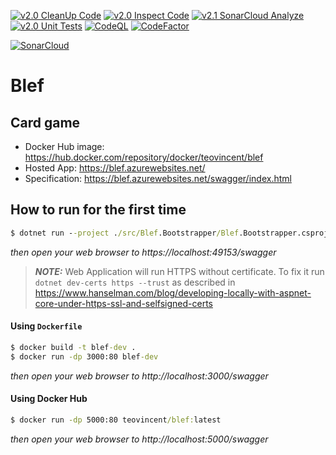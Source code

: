 [![v2.0 CleanUp Code](https://github.com/ArturWincenciak/Blef/actions/workflows/ci-cleanup-code.yml/badge.svg)](https://github.com/ArturWincenciak/Blef/actions/workflows/ci-cleanup-code.yml)
[![v2.0 Inspect Code](https://github.com/ArturWincenciak/Blef/actions/workflows/ci-inspect-code.yml/badge.svg)](https://github.com/ArturWincenciak/Blef/actions/workflows/ci-inspect-code.yml)
[![v2.1 SonarCloud Analyze](https://github.com/ArturWincenciak/Blef/actions/workflows/ci-sonar-cloud-analyzy.yml/badge.svg)](https://github.com/ArturWincenciak/Blef/actions/workflows/ci-sonar-cloud-analyzy.yml)
[![v2.0 Unit Tests](https://github.com/ArturWincenciak/Blef/actions/workflows/ci-unit-tests.yml/badge.svg)](https://github.com/ArturWincenciak/Blef/actions/workflows/ci-unit-tests.yml)
[![CodeQL](https://github.com/ArturWincenciak/Blef/actions/workflows/codeql-analysis.yml/badge.svg)](https://github.com/ArturWincenciak/Blef/actions/workflows/codeql-analysis.yml)
[![CodeFactor](https://www.codefactor.io/repository/github/arturwincenciak/blef/badge)](https://www.codefactor.io/repository/github/arturwincenciak/blef)

[![SonarCloud](https://sonarcloud.io/images/project_badges/sonarcloud-black.svg)](https://sonarcloud.io/summary/new_code?id=ArturWincenciak_Blef)

# Blef

## Card game

- Docker Hub image: https://hub.docker.com/repository/docker/teovincent/blef
- Hosted App: https://blef.azurewebsites.net/
- Specification: https://blef.azurewebsites.net/swagger/index.html

## How to run for the first time

```cmd
$ dotnet run --project ./src/Blef.Bootstrapper/Blef.Bootstrapper.csproj
```
_then open your web browser to https://localhost:49153/swagger_

> **_NOTE:_** Web Application will run HTTPS without certificate. To fix it run `dotnet dev-certs https --trust` as described in https://www.hanselman.com/blog/developing-locally-with-aspnet-core-under-https-ssl-and-selfsigned-certs

#### Using `Dockerfile`
```cmd
$ docker build -t blef-dev .
$ docker run -dp 3000:80 blef-dev
```
_then open your web browser to http://localhost:3000/swagger_

#### Using Docker Hub
```cmd
$ docker run -dp 5000:80 teovincent/blef:latest
```
_then open your web browser to http://localhost:5000/swagger_
